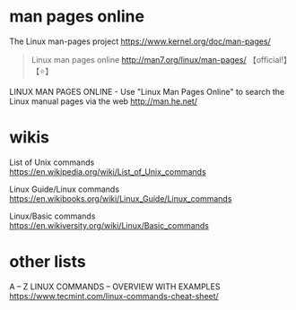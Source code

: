 
# man pages online

The Linux man-pages project https://www.kernel.org/doc/man-pages/
> Linux man pages online http://man7.org/linux/man-pages/   【official!】【:star:】

LINUX MAN PAGES ONLINE - Use "Linux Man Pages Online" to search the Linux manual pages via the web http://man.he.net/

# wikis

List of Unix commands https://en.wikipedia.org/wiki/List_of_Unix_commands

Linux Guide/Linux commands https://en.wikibooks.org/wiki/Linux_Guide/Linux_commands

Linux/Basic commands https://en.wikiversity.org/wiki/Linux/Basic_commands

# other lists

A – Z LINUX COMMANDS – OVERVIEW WITH EXAMPLES https://www.tecmint.com/linux-commands-cheat-sheet/

